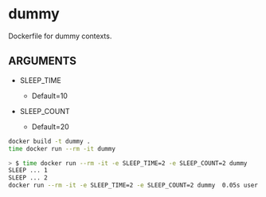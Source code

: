 # dummy

Dockerfile for dummy contexts.

## ARGUMENTS

* SLEEP_TIME
  * Default=10

* SLEEP_COUNT
  * Default=20

```sh
docker build -t dummy .
time docker run --rm -it dummy

> $ time docker run --rm -it -e SLEEP_TIME=2 -e SLEEP_COUNT=2 dummy
SLEEP ... 1
SLEEP ... 2
docker run --rm -it -e SLEEP_TIME=2 -e SLEEP_COUNT=2 dummy  0.05s user 0.04s system 1% cpu 5.056 total
```
